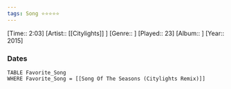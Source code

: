 ```yaml
---
tags: Song ⭐⭐⭐⭐⭐ 
---
```

[Time:: 2:03]
[Artist:: [[Citylights]] ]
[Genre:: ]
[Played:: 23]
[Album:: ]
[Year:: 2015]
### Dates
````dataview
TABLE Favorite_Song
WHERE Favorite_Song = [[Song Of The Seasons (Citylights Remix)]]
````